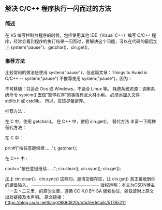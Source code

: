 ## 解决 C/C++ 程序执行一闪而过的方法

### 简述
在 VS 编写控制台程序的时候，包括使用其他 IDE（Visual C++）编写 C/C++ 程序，经常会看到程序的执行结果一闪而过，要解决这个问题，可以在代码的最后加上 system("pause")、getchar()、cin.get()。



### 推荐方法
比较常用的做法是使用 system("pause")，但这篇文章：Things to Avoid in C/C++ -- system("pause") 不推荐使用 system("pause")，因为：

不可移植：只适合 Dos 或 Windows，不适合 Linux 等。
耗费系统资源：调用系统命令 system() 去做”暂停程序”的事情有点大材小用。
必须添加头文件：stdlib.h 或 cstdlib。
所以，应该尽量摒弃。

推荐方法：

在 C 中，使用 getchar()。
在 C++ 中，使用 cin.get()。
替代方法
丰富一下两种替代方法：

在 C 中：

printf("按任意键继续……");
getchar();

在 C++ 中：

cout<<"按任意键继续……";
cin.clear();
cin.sync();
cin.get();

加上 cin.clear()、cin.sync() 这两句，是清空缓存区，让 cin.get() 真正接收到你的键盘输入。
————————————————
版权声明：本文为CSDN博主「一去丶二三里」的原创文章，遵循 CC 4.0 BY-SA 版权协议，转载请附上原文出处链接及本声明。
原文链接：https://blog.csdn.net/liang19890820/article/details/51785211